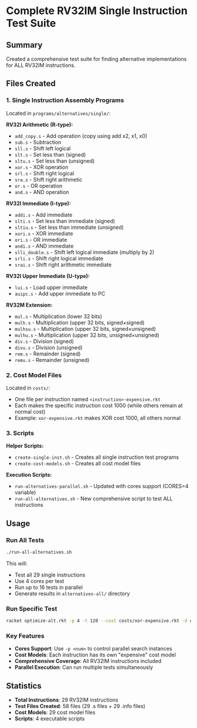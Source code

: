 # Complete RV32IM Single Instruction Test Suite

## Summary
Created a comprehensive test suite for finding alternative implementations for ALL RV32IM instructions.

## Files Created

### 1. Single Instruction Assembly Programs
Located in `programs/alternatives/single/`:

**RV32I Arithmetic (R-type):**
- `add_copy.s` - Add operation (copy using add x2, x1, x0)
- `sub.s` - Subtraction
- `sll.s` - Shift left logical
- `slt.s` - Set less than (signed)
- `sltu.s` - Set less than (unsigned)
- `xor.s` - XOR operation
- `srl.s` - Shift right logical
- `sra.s` - Shift right arithmetic
- `or.s` - OR operation
- `and.s` - AND operation

**RV32I Immediate (I-type):**
- `addi.s` - Add immediate
- `slti.s` - Set less than immediate (signed)
- `sltiu.s` - Set less than immediate (unsigned)
- `xori.s` - XOR immediate
- `ori.s` - OR immediate
- `andi.s` - AND immediate
- `slli_double.s` - Shift left logical immediate (multiply by 2)
- `srli.s` - Shift right logical immediate
- `srai.s` - Shift right arithmetic immediate

**RV32I Upper Immediate (U-type):**
- `lui.s` - Load upper immediate
- `auipc.s` - Add upper immediate to PC

**RV32M Extension:**
- `mul.s` - Multiplication (lower 32 bits)
- `mulh.s` - Multiplication (upper 32 bits, signed×signed)
- `mulhsu.s` - Multiplication (upper 32 bits, signed×unsigned)
- `mulhu.s` - Multiplication (upper 32 bits, unsigned×unsigned)
- `div.s` - Division (signed)
- `divu.s` - Division (unsigned)
- `rem.s` - Remainder (signed)
- `remu.s` - Remainder (unsigned)

### 2. Cost Model Files
Located in `costs/`:
- One file per instruction named `<instruction>-expensive.rkt`
- Each makes the specific instruction cost 1000 (while others remain at normal cost)
- Example: `xor-expensive.rkt` makes XOR cost 1000, all others normal

### 3. Scripts

**Helper Scripts:**
- `create-single-inst.sh` - Creates all single instruction test programs
- `create-cost-models.sh` - Creates all cost model files

**Execution Scripts:**
- `run-alternatives-parallel.sh` - Updated with cores support (CORES=4 variable)
- `run-all-alternatives.sh` - New comprehensive script to test ALL instructions

## Usage

### Run All Tests
```bash
./run-all-alternatives.sh
```
This will:
- Test all 29 single instructions
- Use 4 cores per test
- Run up to 16 tests in parallel
- Generate results in `alternatives-all/` directory

### Run Specific Test
```bash
racket optimize-alt.rkt -p 4 -t 120 --cost costs/xor-expensive.rkt -d output programs/alternatives/single/xor.s
```

### Key Features
- **Cores Support**: Use `-p <num>` to control parallel search instances
- **Cost Models**: Each instruction has its own "expensive" cost model
- **Comprehensive Coverage**: All RV32IM instructions included
- **Parallel Execution**: Can run multiple tests simultaneously

## Statistics
- **Total Instructions**: 29 RV32IM instructions
- **Test Files Created**: 58 files (29 .s files + 29 .info files)
- **Cost Models**: 29 cost model files
- **Scripts**: 4 executable scripts